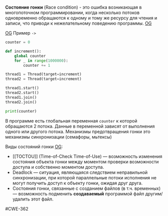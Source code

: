 **Состояние гонки** (Race condition) - это ошибка возникающая в многопоточном программировании, когда несколько потоков одновременно обращаются к одному и тому же ресурсу для чтения и записи, что приводи к нежелательному поведению программы.  [OG](https://mipt.ru/upload/e08/f_edv8-arphcxl1tgs.pdf)

[OG](https://defuse.ca/race-conditions-in-web-applications.htm)
Пример `->`

```Python
counter = 0

def increment():
    global counter
    for _ in range(1000000):
        counter += 1

thread1 = Thread(target=increment)
thread2 = Thread(target=increment)

thread1.start()
thread2.start()
thread1.join()
thread2.join()

print(counter)

```

В программе есть глобальная переменная `counter` к которой обращаются 2 потока.  Данные в переменной зависят от выполнения одного или другого потока. Механизмы предотвращения гонки это механизмы синхронизации (семафоры, мьтексы)

Виды состояний гонки [OG](https://defcon.ru/os-security/888/):
- [[TOCTOU]] (Time-of-Check Time-of-Use) — возможность изменения состояния объекта гонки между моментом проверки возможности доступа и собственно моментом доступа.
- Deadlock — ситуация, являющаяся следствием неправильной синхронизации, при которой параллельные потоки исполнения не могут получить доступ к объекту гонки, ожидая друг друга.
- Состояния гонки, связанные с созданием файлов (в т.ч. временных) — возможность подменить **создаваемый** программой файл другим/удалить этот файл.

#CWE-362
